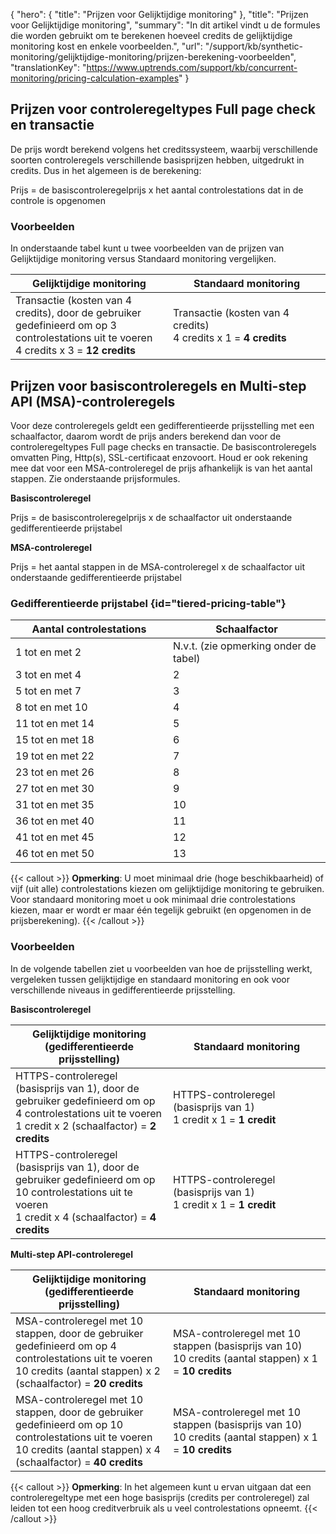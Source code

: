{
  "hero": {
    "title": "Prijzen voor Gelijktijdige monitoring"
  },
  "title": "Prijzen voor Gelijktijdige monitoring",
  "summary": "In dit artikel vindt u de formules die worden gebruikt om te berekenen hoeveel credits de gelijktijdige monitoring kost en enkele voorbeelden.",
  "url": "/support/kb/synthetic-monitoring/gelijktijdige-monitoring/prijzen-berekening-voorbeelden",
  "translationKey": "https://www.uptrends.com/support/kb/concurrent-monitoring/pricing-calculation-examples"
}


## Prijzen voor controleregeltypes Full page check en transactie

De prijs wordt berekend volgens het creditssysteem, waarbij verschillende soorten controleregels verschillende basisprijzen hebben, uitgedrukt in credits. Dus in het algemeen is de berekening:

Prijs = de basiscontroleregelprijs x het aantal controlestations dat in de controle is opgenomen

### Voorbeelden

In onderstaande tabel kunt u twee voorbeelden van de prijzen van Gelijktijdige monitoring versus Standaard monitoring vergelijken.

<table><colgroup><col style="width: 50%" /><col style="width: 50%" /></colgroup><thead><tr class="header"><th>Gelijktijdige monitoring</th><th>Standaard monitoring</th></tr></thead><tbody><tr class="odd"><td>Transactie (kosten van 4 credits), door de gebruiker gedefinieerd om op 3 controlestations uit te voeren<br />
4 credits x 3 = <strong>12 credits</strong></td><td>Transactie (kosten van 4 credits)<br />
4 credits x 1 = <strong>4 credits</strong></td></tr></tbody></table>

## Prijzen voor basiscontroleregels en Multi-step API (MSA)-controleregels 

Voor deze controleregels geldt een gedifferentieerde prijsstelling met een schaalfactor, daarom wordt de prijs anders berekend dan voor de controleregeltypes Full page checks en transactie. De basiscontroleregels omvatten Ping, Http(s), SSL-certificaat enzovoort. Houd er ook rekening mee dat voor een MSA-controleregel de prijs afhankelijk is van het aantal stappen. Zie onderstaande prijsformules.

**Basiscontroleregel**

Prijs = de basiscontroleregelprijs x de schaalfactor uit onderstaande gedifferentieerde prijstabel

**MSA-controleregel**

Prijs = het aantal stappen in de MSA-controleregel x de schaalfactor uit onderstaande gedifferentieerde prijstabel

### Gedifferentieerde prijstabel {id="tiered-pricing-table"}

<table>
  <colgroup><col style="width: 50%" /><col style="width: 50%" /></colgroup>
  <thead><tr class="header"><th>Aantal controlestations</th><th>Schaalfactor</th></tr></thead>
  <tbody>
    <tr><td>1 tot en met 2</td><td>N.v.t. (zie opmerking onder de tabel)</td></tr>
    <tr><td>3 tot en met 4</td><td>2</td></tr>
    <tr><td>5 tot en met 7</td><td>3</td></tr>
    <tr><td>8 tot en met 10</td><td>4</td></tr>
    <tr><td>11 tot en met 14</td><td>5</td></tr>
    <tr><td>15 tot en met 18</td><td>6</td></tr>
    <tr><td>19 tot en met 22</td><td>7</td></tr>
    <tr><td>23 tot en met 26</td><td>8</td></tr>
    <tr><td>27 tot en met 30</td><td>9</td></tr>
    <tr><td>31 tot en met 35</td><td>10</td></tr>
    <tr><td>36 tot en met 40</td><td>11</td></tr>
    <tr><td>41 tot en met 45</td><td>12</td></tr>
    <tr><td>46 tot en met 50</td><td>13</td></tr>
  </tbody>
</table>

{{< callout >}} **Opmerking**: U moet minimaal drie (hoge beschikbaarheid) of vijf (uit alle) controlestations kiezen om gelijktijdige monitoring te gebruiken. Voor standaard monitoring moet u ook minimaal drie controlestations kiezen, maar er wordt er maar één tegelijk gebruikt (en opgenomen in de prijsberekening). {{< /callout >}}
### Voorbeelden

In de volgende tabellen ziet u voorbeelden van hoe de prijsstelling werkt, vergeleken tussen gelijktijdige en standaard monitoring en ook voor verschillende niveaus in gedifferentieerde prijsstelling.

**Basiscontroleregel**

<table><colgroup><col style="width: 50%" /><col style="width: 50%" /></colgroup>
  <thead><tr class="header"><th>Gelijktijdige monitoring (gedifferentieerde prijsstelling)</th><th>Standaard monitoring</th></tr></thead>
  <tbody>
    <tr><td>HTTPS-controleregel (basisprijs van 1), door de gebruiker gedefinieerd om op 4 controlestations uit te voeren<br />
1 credit x 2 (schaalfactor) = <strong>2 credits</strong></td><td>HTTPS-controleregel (basisprijs van 1)<br />
1 credit x 1 = <strong>1 credit</strong></td></tr>
    <tr><td>HTTPS-controleregel (basisprijs van 1), door de gebruiker gedefinieerd om op 10 controlestations uit te voeren<br />
1 credit x 4 (schaalfactor) = <strong>4 credits</strong></td><td>HTTPS-controleregel (basisprijs van 1)<br />
1 credit x 1 = <strong>1 credit</strong></td></tr>
  </tbody>
</table>

**Multi-step API-controleregel**

<table><colgroup><col style="width: 50%" /><col style="width: 50%" /></colgroup>
  <thead><tr class="header"><th>Gelijktijdige monitoring (gedifferentieerde prijsstelling)</th><th>Standaard monitoring</th></tr></thead>
  <tbody>
<tr><td>MSA-controleregel met 10 stappen, door de gebruiker gedefinieerd om op 4 controlestations uit te voeren<br />
10 credits (aantal stappen) x 2 (schaalfactor) = <strong>20 credits</strong></td>
<td>MSA-controleregel met 10 stappen (basisprijs van 10)<br />
10 credits (aantal stappen) x 1 = <strong>10 credits</strong></td></tr>
   <tr><td>MSA-controleregel met 10 stappen, door de gebruiker gedefinieerd om op 10 controlestations uit te voeren<br />
10 credits (aantal stappen) x 4 (schaalfactor) = <strong>40 credits</strong></td>
<td>MSA-controleregel met 10 stappen (basisprijs van 10)<br />
10 credits (aantal stappen) x 1 = <strong>10 credits</strong></td></tr> 
  </tbody>
</table>

{{< callout >}} **Opmerking**: In het algemeen kunt u ervan uitgaan dat een controleregeltype met een hoge basisprijs (credits per controleregel) zal leiden tot een hoog creditverbruik als u veel controlestations opneemt. {{< /callout >}}
